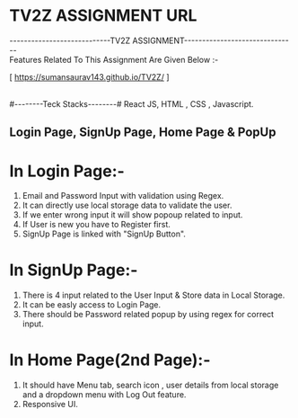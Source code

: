 <h1>TV2Z ASSIGNMENT URL</h1>

----------------------------TV2Z ASSIGNMENT-------------------------------
<br>
 Features Related To This Assignment Are Given Below :-
 
 [ https://sumansaurav143.github.io/TV2Z/ ]
 
 <br>
 #--------Teck Stacks--------#
  React JS, HTML , CSS , Javascript.
 
 ## Login Page, SignUp Page, Home Page & PopUp ##

 # In Login Page:-
 1. Email and Password Input with validation using Regex.
 2. It can directly use local storage data to validate the user.
 3. If we enter wrong input it will show popoup related to input.
 4. If User is new you have to Register first.
 5. SignUp Page is linked with "SignUp Button".
 
 # In SignUp Page:-
 1. There is 4 input related to the User Input & Store data in Local Storage.
 2. It can be easly access to Login Page.
 3. There should be Password related popup by using regex for correct input.

 # In Home Page(2nd Page):-
 1. It should have Menu tab, search icon , user details from local storage
    and a dropdown menu with Log Out feature.
 2. Responsive UI.
